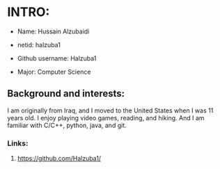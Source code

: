 # INTRO:
- Name: Hussain Alzubaidi

- netid: halzuba1

- Github username: Halzuba1

- Major: Computer Science

## Background and interests:
I am originally from Iraq, and I moved to the United States when I was 11 years old. I enjoy playing video games, reading, 
and hiking. And I am familiar with C/C++, python, java, and git.

### Links:
1. https://github.com/Halzuba1/
